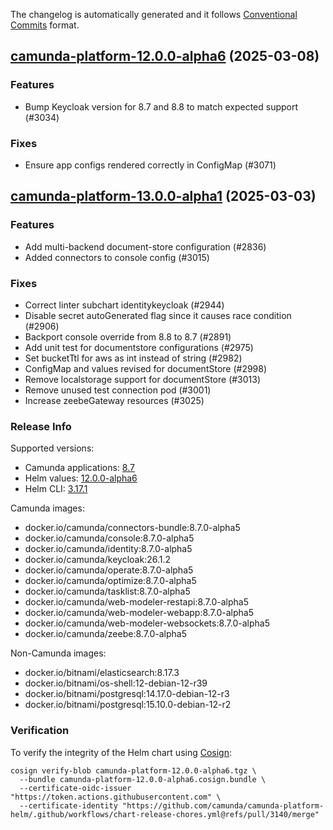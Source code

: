 The changelog is automatically generated and it follows [Conventional Commits](https://www.conventionalcommits.org/en/v1.0.0/) format.

## [camunda-platform-12.0.0-alpha6](https://github.com/camunda/camunda-platform-helm/releases/tag/camunda-platform-12.0.0-alpha6) (2025-03-08)

### Features

- Bump Keycloak version for 8.7 and 8.8 to match expected support (#3034)

### Fixes

- Ensure app configs rendered correctly in ConfigMap (#3071)


## [camunda-platform-13.0.0-alpha1](https://github.com/camunda/camunda-platform-helm/releases/tag/camunda-platform-13.0.0-alpha1) (2025-03-03)

### Features

- Add multi-backend document-store configuration (#2836)
- Added connectors to console config (#3015)

### Fixes

- Correct linter subchart identitykeycloak (#2944)
- Disable secret autoGenerated flag since it causes race condition (#2906)
- Backport console override from 8.8 to 8.7 (#2891)
- Add unit test for documentstore configurations (#2975)
- Set bucketTtl for aws as int instead of string (#2982)
- ConfigMap and values revised for documentStore (#2998)
- Remove localstorage support for documentStore (#3013)
- Remove unused test connection pod (#3001)
- Increase zeebeGateway resources (#3025)

<!-- generated by git-cliff -->
### Release Info

Supported versions:

- Camunda applications: [8.7](https://github.com/camunda/camunda-platform/releases?q=tag%3A8.7&expanded=true)
- Helm values: [12.0.0-alpha6](https://artifacthub.io/packages/helm/camunda/camunda-platform/12.0.0-alpha6#parameters)
- Helm CLI: [3.17.1](https://github.com/helm/helm/releases/tag/v3.17.1)

Camunda images:

- docker.io/camunda/connectors-bundle:8.7.0-alpha5
- docker.io/camunda/console:8.7.0-alpha5
- docker.io/camunda/identity:8.7.0-alpha5
- docker.io/camunda/keycloak:26.1.2
- docker.io/camunda/operate:8.7.0-alpha5
- docker.io/camunda/optimize:8.7.0-alpha5
- docker.io/camunda/tasklist:8.7.0-alpha5
- docker.io/camunda/web-modeler-restapi:8.7.0-alpha5
- docker.io/camunda/web-modeler-webapp:8.7.0-alpha5
- docker.io/camunda/web-modeler-websockets:8.7.0-alpha5
- docker.io/camunda/zeebe:8.7.0-alpha5

Non-Camunda images:

- docker.io/bitnami/elasticsearch:8.17.3
- docker.io/bitnami/os-shell:12-debian-12-r39
- docker.io/bitnami/postgresql:14.17.0-debian-12-r3
- docker.io/bitnami/postgresql:15.10.0-debian-12-r2

### Verification

To verify the integrity of the Helm chart using [Cosign](https://docs.sigstore.dev/signing/quickstart/):

```shell
cosign verify-blob camunda-platform-12.0.0-alpha6.tgz \
  --bundle camunda-platform-12.0.0-alpha6.cosign.bundle \
  --certificate-oidc-issuer "https://token.actions.githubusercontent.com" \
  --certificate-identity "https://github.com/camunda/camunda-platform-helm/.github/workflows/chart-release-chores.yml@refs/pull/3140/merge"
```
